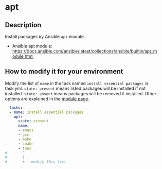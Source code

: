 
# apt

## Description

Install packages by Ansible `apt` module.

- Ansible apt module: https://docs.ansible.com/ansible/latest/collections/ansible/builtin/apt_module.html


## How to modify it for your environment

Modify the list of `name` in the task named `install essential
packages` in task.yml. `state: present` means listed packages will be
installed if not installed. `state: absent` means packages will be
removed if installed. Other options are explained in the [module
page](https://docs.ansible.com/ansible/latest/collections/ansible/builtin/apt_module.html).

```yaml
  tasks:
  - name: install essential packages
    apt:
      state: present
      name:
      - emacs
      - gcc
      - make
      - cmake
      - tmux
#       ^
#       |
#       +-- modify this list
```